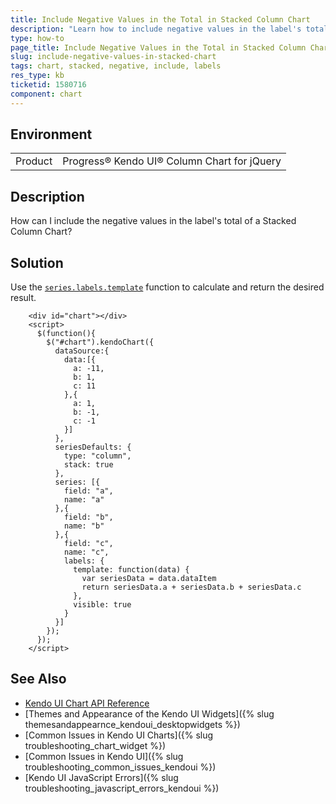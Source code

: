 ```yaml
---
title: Include Negative Values in the Total in Stacked Column Chart
description: "Learn how to include negative values in the label's total of a Stacked Column Chart"
type: how-to
page_title: Include Negative Values in the Total in Stacked Column Chart's labels - Kendo UI Chart for jQuery
slug: include-negative-values-in-stacked-chart
tags: chart, stacked, negative, include, labels
res_type: kb
ticketid: 1580716
component: chart
---
```


## Environment

<table>
 <tr>
  <td>Product</td>
  <td>Progress® Kendo UI® Column Chart for jQuery</td>
 </tr>
</table>

## Description

How can I include the negative values in the label's total of a Stacked Column Chart?

## Solution

Use the [`series.labels.template`](/api/javascript/dataviz/ui/chart/configuration/series.labels.template) function to calculate and return the desired result.

```dojo
    <div id="chart"></div>
    <script>
      $(function(){
        $("#chart").kendoChart({
          dataSource:{
            data:[{
              a: -11,
              b: 1,
              c: 11
            },{
              a: 1,
              b: -1,
              c: -1
            }]
          },
          seriesDefaults: {
            type: "column",
            stack: true
          },
          series: [{
            field: "a",
            name: "a"
          },{
            field: "b",
            name: "b"
          },{
            field: "c",
            name: "c",
            labels: {
              template: function(data) {
                var seriesData = data.dataItem
                return seriesData.a + seriesData.b + seriesData.c
              },
              visible: true
            }
          }]
        });
      });
    </script>
```

## See Also

* [Kendo UI Chart API Reference](/api/javascript/dataviz/ui/chart)
* [Themes and Appearance of the Kendo UI Widgets]({% slug themesandappearnce_kendoui_desktopwidgets %})
* [Common Issues in Kendo UI Charts]({% slug troubleshooting_chart_widget %})
* [Common Issues in Kendo UI]({% slug troubleshooting_common_issues_kendoui %})
* [Kendo UI JavaScript Errors]({% slug troubleshooting_javascript_errors_kendoui %})
